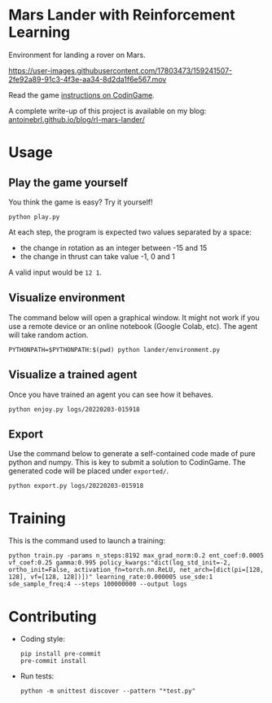 # Mars Lander with Reinforcement Learning

Environment for landing a rover on Mars. 

https://user-images.githubusercontent.com/17803473/159241507-2fe92a89-91c3-4f3e-aa34-8d2da1f6e567.mov

Read the game [instructions on CodinGame](https://www.codingame.com/multiplayer/optimization/mars-lander).

A complete write-up of this project is available on my blog:
[antoinebrl.github.io/blog/rl-mars-lander/](https://antoinebrl.github.io/blog/rl-mars-lander/)

# Usage

## Play the game yourself

You think the game is easy? Try it yourself!

```shell
python play.py
```

At each step, the program is expected two values separated by a space:
 - the change in rotation as an integer between -15 and 15
 - the change in thrust can take value -1, 0 and 1

A valid input would be `12 1`.

## Visualize environment

The command below will open a graphical window. It might not work if you use
a remote device or an online notebook (Google Colab, etc). The agent will
take random action.

```shell
PYTHONPATH=$PYTHONPATH:$(pwd) python lander/environment.py
```

## Visualize a trained agent

Once you have trained an agent you can see how it behaves. 

```shell
python enjoy.py logs/20220203-015918
```

## Export

Use the command below to generate a self-contained code made of pure python and numpy.
This is key to submit a solution to CodinGame. The generated code will be placed under `exported/`.

```shell
python export.py logs/20220203-015918
```

# Training

This is the command used to launch a training:

```shell
python train.py -params n_steps:8192 max_grad_norm:0.2 ent_coef:0.0005 vf_coef:0.25 gamma:0.995 policy_kwargs:"dict(log_std_init=-2, ortho_init=False, activation_fn=torch.nn.ReLU, net_arch=[dict(pi=[128, 128], vf=[128, 128])])" learning_rate:0.000005 use_sde:1 sde_sample_freq:4 --steps 100000000 --output logs
```

# Contributing

- Coding style:
    ```shell
    pip install pre-commit
    pre-commit install
    ```
- Run tests:
    ```shell
    python -m unittest discover --pattern "*test.py"
    ```
